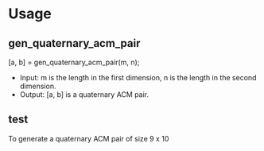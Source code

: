 # Usage
## gen_quaternary_acm_pair
  [a, b] = gen_quaternary_acm_pair(m, n);  
  - Input: m is the length in the first dimension, n is the length in the second dimension.  
  - Output: [a, b] is a quaternary ACM pair.  

## test
To generate a quaternary ACM pair of size 9 x 10
